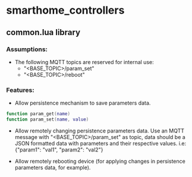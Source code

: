 # smarthome_controllers

## common.lua library
### Assumptions:
  * The following MQTT topics are reserved for internal use:
    * "<BASE_TOPIC>/param_set"
    * "<BASE_TOPIC>/reboot"
  
### Features:
  * Allow persistence mechanism to save parameters data.
  ```lua
  function param_get(name)
  function param_set(name, value)
  ```
  
  * Allow remotely changing persistence parameters data. Use an MQTT message with "<BASE_TOPIC>/param_set" as topic, data should be a JSON formatted data with parameters and their respective values. i.e: {"param1": "val1", "param2": "val2"}
  
  * Allow remotely rebooting device (for applying changes in persistence parameters data, for example).
